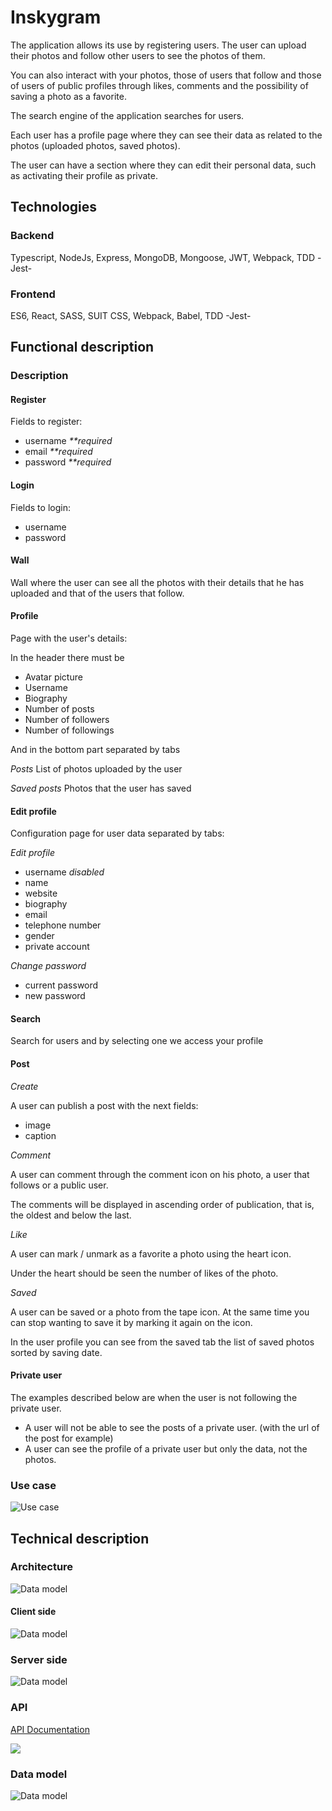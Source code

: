 # Inskygram

The application allows its use by registering users. The user can upload their photos and follow other users to see the photos of them.

You can also interact with your photos, those of users that follow and those of users of public profiles through likes, comments and the possibility of saving a photo as a favorite.

The search engine of the application searches for users.

Each user has a profile page where they can see their data as related to the photos (uploaded photos, saved photos).

The user can have a section where they can edit their personal data, such as activating their profile as private.

## Technologies

### Backend

Typescript, NodeJs, Express, MongoDB, Mongoose, JWT, Webpack, TDD -Jest-

### Frontend

ES6, React, SASS, SUIT CSS, Webpack, Babel, TDD -Jest-

## Functional description

### Description

#### Register

Fields to register:

- username _**required_
- email _**required_
- password  _**required_

#### Login

Fields to login:

- username
- password

#### Wall

Wall where the user can see all the photos with their details that he has uploaded and that of the users that follow.

#### Profile

Page with the user's details:

In the header there must be

- Avatar picture
- Username
- Biography
- Number of posts
- Number of followers
- Number of followings

And in the bottom part separated by tabs

_Posts_
List of photos uploaded by the user

_Saved posts_
Photos that the user has saved

#### Edit profile

Configuration page for user data separated by tabs:

_Edit profile_

- username _disabled_
- name
- website
- biography
- email
- telephone number
- gender
- private account

_Change password_

- current password
- new password

#### Search

Search for users and by selecting one we access your profile

#### Post

_Create_

A user can publish a post with the next fields:

- image
- caption

_Comment_

A user can comment through the comment icon on his photo, a user that follows or a public user.

The comments will be displayed in ascending order of publication, that is, the oldest and below the last.

_Like_

A user can mark / unmark as a favorite a photo using the heart icon.

Under the heart should be seen the number of likes of the photo.

_Saved_

A user can be saved or a photo from the tape icon. At the same time you can stop wanting to save it by marking it again on the icon.

In the user profile you can see from the saved tab the list of saved photos sorted by saving date.

#### Private user

The examples described below are when the user is not following the private user.

- A user will not be able to see the posts of a private user. (with the url of the post for example)
- A user can see the profile of a private user but only the data, not the photos.

### Use case

![Use case](./images/use-case.png)

## Technical description

### Architecture

![Data model](./images/architecture.png)

#### Client side

![Data model](./images/client-architecture.png)

### Server side

![Data model](./images/server-architecture.png)

### API

[API Documentation](https://documenter.getpostman.com/view/2257838/RWaKSo98)

![](./images/api-doc.png)

### Data model

![Data model](./images/data-model.png)